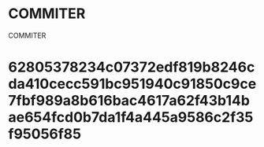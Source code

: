 # COMMITER
COMMITER






# 62805378234c07372edf819b8246cda410cecc591bc951940c91850c9ce7fbf989a8b616bac4617a62f43b14bae654fcd0b7da1f4a445a9586c2f35f95056f85
